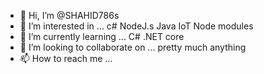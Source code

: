 - 👋 Hi, I’m @SHAHID786s
- 👀 I’m interested in ... c# NodeJ.s Java IoT Node modules
- 🌱 I’m currently learning ... C# .NET core
- 💞️ I’m looking to collaborate on ... pretty much anything 
- 📫 How to reach me ... 

<!---
SHAHID786s/SHAHID786s is a ✨ special ✨ repository because its `README.md` (this file) appears on your GitHub profile.
You can click the Preview link to take a look at your changes.
--->
